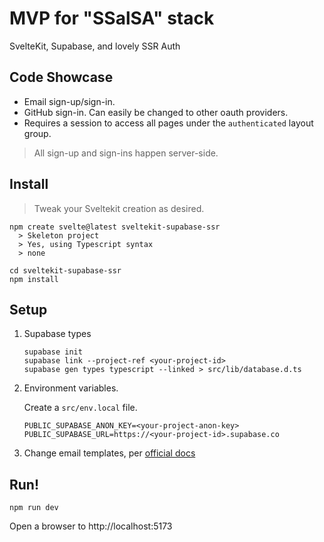 # MVP for "SSalSA" stack

SvelteKit, Supabase, and lovely SSR Auth

## Code Showcase

- Email sign-up/sign-in.
- GitHub sign-in. Can easily be changed to other oauth providers.
- Requires a session to access all pages under the `authenticated` layout group.

> All sign-up and sign-ins happen server-side.

## Install

> Tweak your Sveltekit creation as desired.

```
npm create svelte@latest sveltekit-supabase-ssr
  > Skeleton project
  > Yes, using Typescript syntax
  > none

cd sveltekit-supabase-ssr
npm install
```

## Setup

1. Supabase types
    ```
    supabase init
    supabase link --project-ref <your-project-id>
    supabase gen types typescript --linked > src/lib/database.d.ts
    ```

2. Environment variables.
    
    Create a `src/env.local` file.
    ```
    PUBLIC_SUPABASE_ANON_KEY=<your-project-anon-key>
    PUBLIC_SUPABASE_URL=https://<your-project-id>.supabase.co
    ```

3. Change email templates, per [official docs](https://supabase.com/docs/guides/auth/server-side/email-based-auth-with-pkce-flow-for-ssr?framework=sveltekit#update-email-templates-with-url-for-api-endpoint)

## Run!

```
npm run dev
```

Open a browser to http://localhost:5173